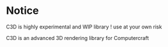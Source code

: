 # Notice

C3D is highly experimental and WIP library !
use at your own risk

C3D is an advanced 3D rendering library for Computercraft
